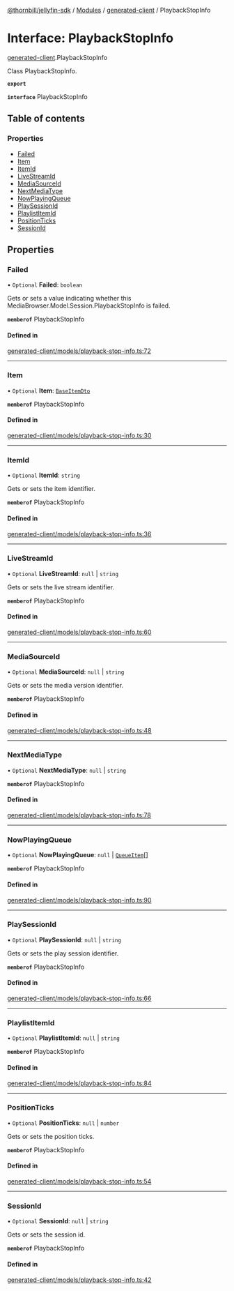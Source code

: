 [@thornbill/jellyfin-sdk](../README.md) / [Modules](../modules.md) / [generated-client](../modules/generated_client.md) / PlaybackStopInfo

# Interface: PlaybackStopInfo

[generated-client](../modules/generated_client.md).PlaybackStopInfo

Class PlaybackStopInfo.

**`export`**

**`interface`** PlaybackStopInfo

## Table of contents

### Properties

- [Failed](generated_client.PlaybackStopInfo.md#failed)
- [Item](generated_client.PlaybackStopInfo.md#item)
- [ItemId](generated_client.PlaybackStopInfo.md#itemid)
- [LiveStreamId](generated_client.PlaybackStopInfo.md#livestreamid)
- [MediaSourceId](generated_client.PlaybackStopInfo.md#mediasourceid)
- [NextMediaType](generated_client.PlaybackStopInfo.md#nextmediatype)
- [NowPlayingQueue](generated_client.PlaybackStopInfo.md#nowplayingqueue)
- [PlaySessionId](generated_client.PlaybackStopInfo.md#playsessionid)
- [PlaylistItemId](generated_client.PlaybackStopInfo.md#playlistitemid)
- [PositionTicks](generated_client.PlaybackStopInfo.md#positionticks)
- [SessionId](generated_client.PlaybackStopInfo.md#sessionid)

## Properties

### Failed

• `Optional` **Failed**: `boolean`

Gets or sets a value indicating whether this MediaBrowser.Model.Session.PlaybackStopInfo is failed.

**`memberof`** PlaybackStopInfo

#### Defined in

[generated-client/models/playback-stop-info.ts:72](https://github.com/thornbill/jellyfin-sdk-typescript/blob/03092f3/src/generated-client/models/playback-stop-info.ts#L72)

___

### Item

• `Optional` **Item**: [`BaseItemDto`](generated_client.BaseItemDto.md)

**`memberof`** PlaybackStopInfo

#### Defined in

[generated-client/models/playback-stop-info.ts:30](https://github.com/thornbill/jellyfin-sdk-typescript/blob/03092f3/src/generated-client/models/playback-stop-info.ts#L30)

___

### ItemId

• `Optional` **ItemId**: `string`

Gets or sets the item identifier.

**`memberof`** PlaybackStopInfo

#### Defined in

[generated-client/models/playback-stop-info.ts:36](https://github.com/thornbill/jellyfin-sdk-typescript/blob/03092f3/src/generated-client/models/playback-stop-info.ts#L36)

___

### LiveStreamId

• `Optional` **LiveStreamId**: ``null`` \| `string`

Gets or sets the live stream identifier.

**`memberof`** PlaybackStopInfo

#### Defined in

[generated-client/models/playback-stop-info.ts:60](https://github.com/thornbill/jellyfin-sdk-typescript/blob/03092f3/src/generated-client/models/playback-stop-info.ts#L60)

___

### MediaSourceId

• `Optional` **MediaSourceId**: ``null`` \| `string`

Gets or sets the media version identifier.

**`memberof`** PlaybackStopInfo

#### Defined in

[generated-client/models/playback-stop-info.ts:48](https://github.com/thornbill/jellyfin-sdk-typescript/blob/03092f3/src/generated-client/models/playback-stop-info.ts#L48)

___

### NextMediaType

• `Optional` **NextMediaType**: ``null`` \| `string`

**`memberof`** PlaybackStopInfo

#### Defined in

[generated-client/models/playback-stop-info.ts:78](https://github.com/thornbill/jellyfin-sdk-typescript/blob/03092f3/src/generated-client/models/playback-stop-info.ts#L78)

___

### NowPlayingQueue

• `Optional` **NowPlayingQueue**: ``null`` \| [`QueueItem`](generated_client.QueueItem.md)[]

**`memberof`** PlaybackStopInfo

#### Defined in

[generated-client/models/playback-stop-info.ts:90](https://github.com/thornbill/jellyfin-sdk-typescript/blob/03092f3/src/generated-client/models/playback-stop-info.ts#L90)

___

### PlaySessionId

• `Optional` **PlaySessionId**: ``null`` \| `string`

Gets or sets the play session identifier.

**`memberof`** PlaybackStopInfo

#### Defined in

[generated-client/models/playback-stop-info.ts:66](https://github.com/thornbill/jellyfin-sdk-typescript/blob/03092f3/src/generated-client/models/playback-stop-info.ts#L66)

___

### PlaylistItemId

• `Optional` **PlaylistItemId**: ``null`` \| `string`

**`memberof`** PlaybackStopInfo

#### Defined in

[generated-client/models/playback-stop-info.ts:84](https://github.com/thornbill/jellyfin-sdk-typescript/blob/03092f3/src/generated-client/models/playback-stop-info.ts#L84)

___

### PositionTicks

• `Optional` **PositionTicks**: ``null`` \| `number`

Gets or sets the position ticks.

**`memberof`** PlaybackStopInfo

#### Defined in

[generated-client/models/playback-stop-info.ts:54](https://github.com/thornbill/jellyfin-sdk-typescript/blob/03092f3/src/generated-client/models/playback-stop-info.ts#L54)

___

### SessionId

• `Optional` **SessionId**: ``null`` \| `string`

Gets or sets the session id.

**`memberof`** PlaybackStopInfo

#### Defined in

[generated-client/models/playback-stop-info.ts:42](https://github.com/thornbill/jellyfin-sdk-typescript/blob/03092f3/src/generated-client/models/playback-stop-info.ts#L42)
